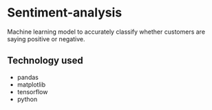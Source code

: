 # Sentiment-analysis
Machine learning model to accurately classify whether customers are saying positive or negative.

## Technology used
- pandas
- matplotlib
- tensorflow
- python

